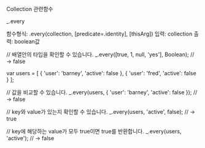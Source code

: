 Collection 관련함수

_.every

함수형식: .every(collection, [predicate=.identity], [thisArg])
입력: collection
출력: boolean값

// 배열안의 타입을 확인할 수 있습니다.
_.every([true, 1, null, 'yes'], Boolean);
// → false

var users = [
  { 'user': 'barney', 'active': false },
  { 'user': 'fred',   'active': false }
];

// 값을 비교할 수 있습니다.
_.every(users, { 'user': 'barney', 'active': false });
// → false

// key와 value가 있는지 확인할 수 있습니다.
_.every(users, 'active', false);
// → true

// key에 해당하는 value가 모두 true이면 true를 반환합니다.
_.every(users, 'active');
// → false
